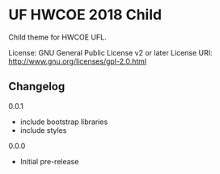 # UF HWCOE 2018 Child

Child theme for HWCOE UFL.

License: GNU General Public License v2 or later
License URI: http://www.gnu.org/licenses/gpl-2.0.html

## Changelog

0.0.1
- include bootstrap libraries
- include styles

0.0.0 
- Initial pre-release